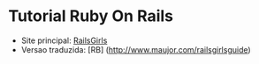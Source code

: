 # Tutorial Ruby On Rails

- Site principal: [RailsGirls](http://guides.railsgirls.com)
- Versao traduzida: [RB] (http://www.maujor.com/railsgirlsguide)
